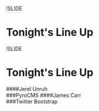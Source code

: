 !SLIDE 
# Tonight's Line Up #

!SLIDE 
# Tonight's Line Up #


####Jerel Unruh  
###PyroCMS
####James Carr  
###Twitter Bootstrap
